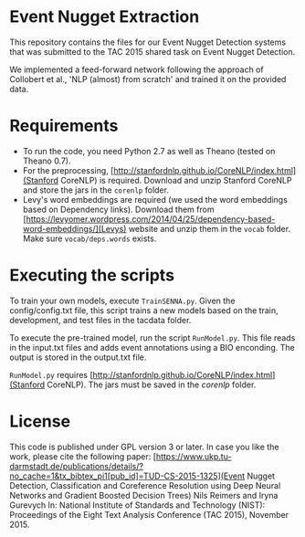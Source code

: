 # Event Nugget Extraction
This repository contains the files for our Event Nugget Detection systems that was submitted to the TAC 2015 shared task on Event Nugget Detection.

We implemented a feed-forward network following the approach of Collobert et al., 'NLP (almost) from scratch' and trained it on the provided data.

# Requirements 
* To run the code, you need Python 2.7 as well as Theano (tested on Theano 0.7).
* For the preprocessing, [http://stanfordnlp.github.io/CoreNLP/index.html](Stanford CoreNLP) is required. Download and unzip Stanford CoreNLP and store the jars in the `corenlp` folder.
* Levy's word embeddings are required (we used the word embeddings based on Dependency links). Download them from [https://levyomer.wordpress.com/2014/04/25/dependency-based-word-embeddings/](Levys) website and unzip them in the `vocab` folder. Make sure `vocab/deps.words` exists.

# Executing the scripts
To train your own models, execute `TrainSENNA.py`. Given the config/config.txt file, this script trains a new models based on the train, development, and test files in the tacdata folder.

To execute the pre-trained model, run the script `RunModel.py`. This file reads in the input.txt files and adds event annotations using a BIO enconding. The output is stored in the output.txt file.

`RunModel.py` requires [http://stanfordnlp.github.io/CoreNLP/index.html](Stanford CoreNLP). The jars must be saved in the _corenlp_ folder.

# License 
This code is published under GPL version 3 or later. In case you like the work, please cite the following paper:
[https://www.ukp.tu-darmstadt.de/publications/details/?no_cache=1&tx_bibtex_pi1[pub_id]=TUD-CS-2015-1325](Event Nugget Detection, Classification and Coreference Resolution using Deep Neural Networks and Gradient Boosted Decision Trees)
Nils Reimers and Iryna Gurevych In: National Institute of Standards and Technology (NIST): Proceedings of the Eight Text Analysis Conference (TAC 2015), November 2015. 


